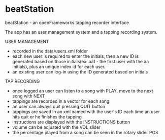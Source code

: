 beatStation
===========

beatStation - an openFrameworks tapping recorder interface 

The app has an user management system and a tapping recording system.

USER MANAGEMENT
- recorded in the data/users.xml folder
- each new user is required to enter the initials, then a new ID is generated based on those initials(ex: aa1 - the first user with the aa initials), plus an unique index id for each user. 
- an existing user can log-in using the ID generated based on initials

TAP RECORDING
- once logged an user can listen to a song with PLAY, move to the next song with NEXT
- tappings are recorded in a vector for each song
- an user can always quit pressing QUIT button
- tappings are saved in an xml named with the user's ID each time an user hits quit or he finishes the tapping
- instructions are displayed with the INSTRUCTIONS button
- volume can be adjusted with the VOL slider
- the percentage played from a song can be seen in the rotary slider POS

